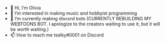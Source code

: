 - 👋 Hi, I’m Olivia
- 👀 I’m interested in making music and hobbyist programming
- 🌱 I’m currently making discord bots (CURRENTLY REBUILDING MY WEBTOONS BOT. I apologize to the creators waiting to use it, but it will be worth waiting.)
- 📫 How to reach me tselky#0001 on Discord

<!---
tselky/tselky is a ✨ special ✨ repository because its `README.md` (this file) appears on your GitHub profile.
You can click the Preview link to take a look at your changes.
--->
